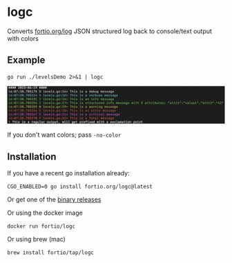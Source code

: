 # logc
Converts [fortio.org/log](https://github.com/fortio/log#log) JSON structured log back to console/text output with colors

## Example
```
go run ./levelsDemo 2>&1 | logc
```

![Example console color output](example.png)

If you don't want colors; pass `-no-color`

## Installation

If you have a recent go installation already:
```shell
CGO_ENABLED=0 go install fortio.org/logc@latest
```

Or get one of the [binary releases](https://github.com/fortio/logc/releases)

Or using the docker image
```shell
docker run fortio/logc
```

Or using brew (mac)
```shell
brew install fortio/tap/logc
```
